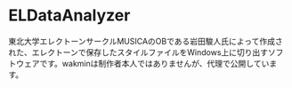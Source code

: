 # ELDataAnalyzer
東北大学エレクトーンサークルMUSICAのOBである岩田駿人氏によって作成された、エレクトーンで保存したスタイルファイルをWindows上に切り出すソフトウェアです。wakminは制作者本人ではありませんが、代理で公開しています。
